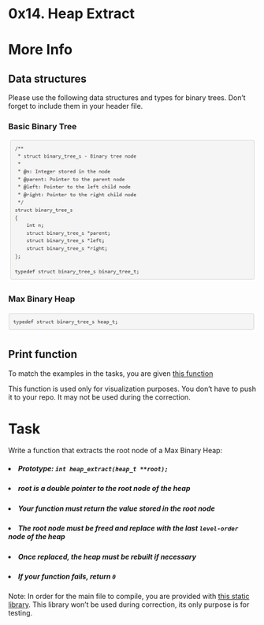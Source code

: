 # 0x14. Heap Extract

# More Info

## Data structures

Please use the following data structures and types for binary trees. Don’t forget to include them in your header file.

### Basic Binary Tree

<img src="./datastructure.png">

### Max Binary Heap

<img src="./datastructure1.png">

## Print function

To match the examples in the tasks, you are given [this function](https://github.com/holbertonschool/0x1C.c)

This function is used only for visualization purposes. You don’t have to push it to your repo. It may not be used during the correction.

# Task

Write a function that extracts the root node of a Max Binary Heap:

##### <li>Prototype: `int heap_extract(heap_t **root);`</li>
##### <li>root is a double pointer to the root node of the heap</li>
##### <li>Your function must return the value stored in the root node</li>
##### <li>The root node must be freed and replace with the last `level-order` node of the heap</li>
##### <li>Once replaced, the heap must be rebuilt if necessary</li>
##### <li>If your function fails, return `0`</li>

Note: In order for the main file to compile, you are provided with [this static library](https://s3.amazonaws.com/intranet-projects-files/holbertonschool-low_level_programming/466/libheap.a). This library won’t be used during correction, its only purpose is for testing.